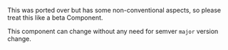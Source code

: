 This was ported over but has some non-conventional aspects, so please treat this like a beta Component.

This component can change without any need for semver `major` version change.
